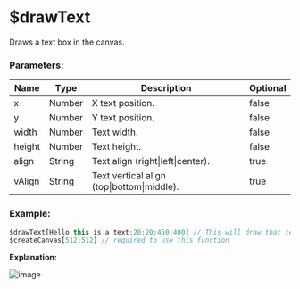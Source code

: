 # $drawText
Draws a text box in the canvas.

### Parameters:
| Name     | Type      | Description                                | Optional |
| -------- | --------- | ------------------------------------------ | -------- |
| x        | Number    | X text  position.                          | false    |
| y        | Number    | Y text  position.                          | false    |
| width    | Number    | Text width.                                | false    |
| height   | Number    | Text height.                               | false    |
| align    | String    | Text align (right\|left\|center).          | true     |
| vAlign   | String    | Text vertical align (top\|bottom\|middle). | true     |

### Example:

```js
$drawText[Hello this is a text;20;20;450;400] // This will draw that text.
$createCanvas[512;512] // required to use this function
```

**Explanation:**

![image](https://i.imgur.com/qV2x2zV.jpg)
